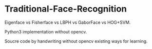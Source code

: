 # Traditional-Face-Recognition
Eigenface vs Fisherface vs LBPH vs GaborFace vs HOG+SVM.

Python3 implementation without opencv.

Soucre code by handwriting without opencv existing ways for learning.
 
